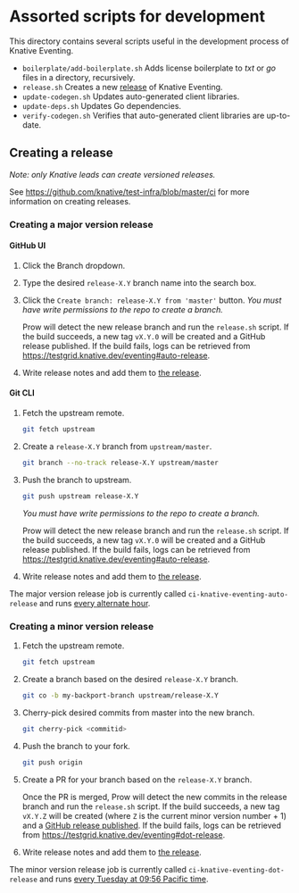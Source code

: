 # Assorted scripts for development

This directory contains several scripts useful in the development process of
Knative Eventing.

-   `boilerplate/add-boilerplate.sh` Adds license boilerplate to _txt_ or _go_
    files in a directory, recursively.
-   `release.sh` Creates a new [release](#creating-a-release) of Knative Eventing.
-   `update-codegen.sh` Updates auto-generated client libraries.
-   `update-deps.sh` Updates Go dependencies.
-   `verify-codegen.sh` Verifies that auto-generated client libraries are
    up-to-date.

## Creating a release

_Note: only Knative leads can create versioned releases._

See https://github.com/knative/test-infra/blob/master/ci for more information on
creating releases.

### Creating a major version release

#### GitHub UI

1. Click the Branch dropdown.
1. Type the desired `release-X.Y` branch name into the search box.
1. Click the `Create branch: release-X.Y from 'master'` button. _You must have write permissions to the repo to create a branch._

    Prow will detect the new release branch and run the `release.sh` script. If
    the build succeeds, a new tag `vX.Y.0` will be created and a GitHub release
    published. If the build fails, logs can be retrieved from
    https://testgrid.knative.dev/eventing#auto-release.

1.  Write release notes and add them to
    [the release](https://github.com/knative/eventing/releases).

#### Git CLI

1.  Fetch the upstream remote.

    ```sh
    git fetch upstream
    ```

1.  Create a `release-X.Y` branch from `upstream/master`.

    ```sh
    git branch --no-track release-X.Y upstream/master
    ```

1.  Push the branch to upstream.

    ```sh
    git push upstream release-X.Y
    ```

    _You must have write permissions to the repo to create a branch._

    Prow will detect the new release branch and run the `release.sh` script. If
    the build succeeds, a new tag `vX.Y.0` will be created and a GitHub release
    published. If the build fails, logs can be retrieved from
    https://testgrid.knative.dev/eventing#auto-release.

1.  Write release notes and add them to
    [the release](https://github.com/knative/eventing/releases).

The major version release job is currently called
`ci-knative-eventing-auto-release` and runs
[every alternate hour](https://github.com/knative/test-infra/blob/957032b0badbf4409384995f3c34350f24f5f5ae/ci/prow/config.yaml).

### Creating a minor version release

1.  Fetch the upstream remote.

    ```sh
    git fetch upstream
    ```

1.  Create a branch based on the desired `release-X.Y` branch.

    ```sh
    git co -b my-backport-branch upstream/release-X.Y
    ```

1.  Cherry-pick desired commits from master into the new branch.

    ```sh
    git cherry-pick <commitid>
    ```

1.  Push the branch to your fork.

    ```sh
    git push origin
    ```

1.  Create a PR for your branch based on the `release-X.Y` branch.

    Once the PR is merged, Prow will detect the new commits in the release
    branch and run the `release.sh` script. If the build succeeds, a new tag
    `vX.Y.Z` will be created (where `Z` is the current minor version number + 1)
    and a
    [GitHub release published](https://github.com/knative/eventing/releases). If
    the build fails, logs can be retrieved from
    https://testgrid.knative.dev/eventing#dot-release.

1.  Write release notes and add them to
    [the release](https://github.com/knative/eventing/releases).

The minor version release job is currently called
`ci-knative-eventing-dot-release` and runs
[every Tuesday at 09:56 Pacific time](https://github.com/knative/test-infra/blob/957032b0badbf4409384995f3c34350f24f5f5ae/ci/prow/config.yaml#L2209).
